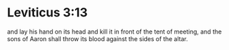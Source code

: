 # Leviticus 3:13

and lay his hand on its head and kill it in front of the tent of meeting, and the sons of Aaron shall throw its blood against the sides of the altar.
